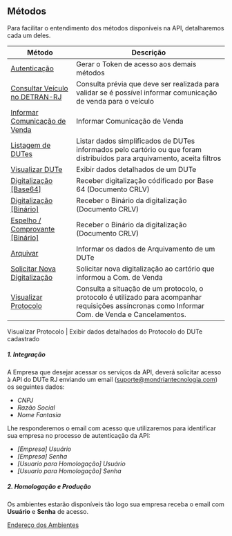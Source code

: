 ## Métodos 

Para facilitar o entendimento dos métodos disponíveis na API, detalharemos cada um deles.


Método | Descrição
------------ | -------------
[Autenticação](metodos/autenticacao.md) | Gerar o Token de acesso aos demais métodos
[Consultar Veículo no DETRAN-RJ](metodos/veiculos.md) | Consulta prévia que deve ser realizada para validar se é possível informar comunicação de venda para o veículo
[Informar Comunicação de Venda](metodos/informacao/dutes_create.md) | Informar Comunicação de Venda
[Listagem de DUTes](metodos/dutes_index.md) | Listar dados simplificados de DUTes informados pelo cartório ou que foram distribuídos para arquivamento, aceita filtros  
[Visualizar DUTe](metodos/dutes_show.md) | Exibir dados detalhados de um DUTe
[Digitalização [Base64]](metodos/dutes_imagem.md) | Receber digitalização códificado por Base 64  (Documento CRLV)
[Digitalização [Binário]](metodos/dutes_imagem_download.md)| Receber o Binário da digitalização (Documento CRLV)
[Espelho / Comprovante [Binário]](metodos/dutes_imprimir.md) | Receber o Binário da digitalização (Documento CRLV)
[Arquivar](metodos/registro/dutes_update.md) | Informar os dados de Arquivamento de um DUTe
[Solicitar Nova Digitalização](metodos/registro/dutes_solicitar_imagem.md) | Solicitar nova digitalização ao cartório que informou a Com. de Venda
[Visualizar Protocolo](metodos/protocolos_show.md) | Consulta a situação de um protocolo, o protocolo é utilizado para acompanhar requisições assíncronas como Informar Com. de Venda e Cancelamentos. 

Visualizar Protocolo | Exibir dados detalhados do Protocolo do DUTe cadastrado 

##### 1. Integração

A Empresa que desejar acessar os serviços da API, deverá solicitar acesso à API do DUTe RJ enviando um email (suporte@mondriantecnologia.com) os seguintes dados:

* *CNPJ*
* *Razão Social*
* *Nome Fantasia*

Lhe responderemos o email com acesso que utilizaremos para identificar sua empresa no processo de autenticação da API:

* *[Empresa] Usuário*
* *[Empresa] Senha*
* *[Usuario para Homologação] Usuário*
* *[Usuario para Homologação] Senha*

##### 2. Homologação e Produção

Os ambientes estarão disponíveis tão logo sua empresa receba o email com __Usuário__ e __Senha__ de acesso.

[Endereço dos Ambientes](ambiente.md)